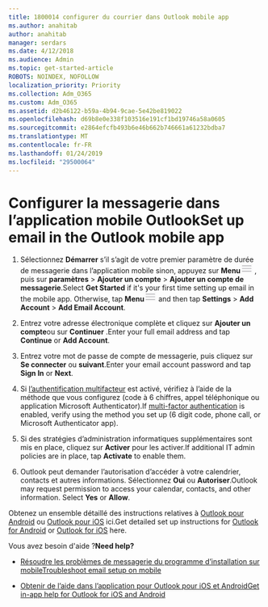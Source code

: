 ```yaml
---
title: 1800014 configurer du courrier dans Outlook mobile app
ms.author: anahitab
author: anahitab
manager: serdars
ms.date: 4/12/2018
ms.audience: Admin
ms.topic: get-started-article
ROBOTS: NOINDEX, NOFOLLOW
localization_priority: Priority
ms.collection: Adm_O365
ms.custom: Adm_O365
ms.assetid: d2b46122-b59a-4b94-9cae-5e42be819022
ms.openlocfilehash: d69b8e0e338f103516e191cf1bd19746a58a0605
ms.sourcegitcommit: e2864efcfb493b6e46b662b746661a61232bdba7
ms.translationtype: MT
ms.contentlocale: fr-FR
ms.lasthandoff: 01/24/2019
ms.locfileid: "29500064"
---
```

# <a name="set-up-email-in-the-outlook-mobile-app"></a><span data-ttu-id="51810-102">Configurer la messagerie dans l’application mobile Outlook</span><span class="sxs-lookup"><span data-stu-id="51810-102">Set up email in the Outlook mobile app</span></span>

1. <span data-ttu-id="51810-p101">Sélectionnez **Démarrer** s’il s’agit de votre premier paramètre de durée de messagerie dans l’application mobile sinon, appuyez sur **Menu**![bouton du Menu](media/265b9089-9630-42dd-a244-d9a412d8fe47.png) , puis sur **paramètres** \> **Ajouter un compte** \> **Ajouter un compte de messagerie**.</span><span class="sxs-lookup"><span data-stu-id="51810-p101">Select **Get Started** if it's your first time setting up email in the mobile app. Otherwise, tap **Menu**![The Menu button](media/265b9089-9630-42dd-a244-d9a412d8fe47.png) and then tap **Settings** \> **Add Account** \> **Add Email Account**.</span></span> 
    
2. <span data-ttu-id="51810-105">Entrez votre adresse électronique complète et cliquez sur **Ajouter un compte**ou sur **Continuer** .</span><span class="sxs-lookup"><span data-stu-id="51810-105">Enter your full email address and tap **Continue** or **Add Account**.</span></span>
    
3. <span data-ttu-id="51810-106">Entrez votre mot de passe de compte de messagerie, puis cliquez sur **Se connecter** ou **suivant**.</span><span class="sxs-lookup"><span data-stu-id="51810-106">Enter your email account password and tap **Sign In** or **Next**.</span></span> 
    
4. <span data-ttu-id="51810-107">Si [l’authentification multifacteur](https://support.office.com/article/8f0454b2-f51a-4d9c-bcde-2c48e41621c6.aspx) est activé, vérifiez à l’aide de la méthode que vous configurez (code à 6 chiffres, appel téléphonique ou application Microsoft Authenticator).</span><span class="sxs-lookup"><span data-stu-id="51810-107">If [multi-factor authentication](https://support.office.com/article/8f0454b2-f51a-4d9c-bcde-2c48e41621c6.aspx) is enabled, verify using the method you set up (6 digit code, phone call, or Microsoft Authenticator app).</span></span> 
    
5. <span data-ttu-id="51810-108">Si des stratégies d’administration informatiques supplémentaires sont mis en place, cliquez sur **Activer** pour les activer.</span><span class="sxs-lookup"><span data-stu-id="51810-108">If additional IT admin policies are in place, tap **Activate** to enable them.</span></span> 
    
6. <span data-ttu-id="51810-p102">Outlook peut demander l’autorisation d’accéder à votre calendrier, contacts et autres informations. Sélectionnez **Oui** ou **Autoriser**.</span><span class="sxs-lookup"><span data-stu-id="51810-p102">Outlook may request permission to access your calendar, contacts, and other information. Select **Yes** or **Allow**.</span></span> 
    
<span data-ttu-id="51810-111">Obtenez un ensemble détaillé des instructions relatives à [Outlook pour Android](https://support.office.com/article/886db551-8dfa-4fd5-b835-f8e532091872.aspx) ou [Outlook pour iOS](https://support.office.com/article/b2de2161-cc1d-49ef-9ef9-81acd1c8e234.aspx) ici.</span><span class="sxs-lookup"><span data-stu-id="51810-111">Get detailed set up instructions for [Outlook for Android](https://support.office.com/article/886db551-8dfa-4fd5-b835-f8e532091872.aspx) or [Outlook for iOS](https://support.office.com/article/b2de2161-cc1d-49ef-9ef9-81acd1c8e234.aspx) here.</span></span> 
  
 <span data-ttu-id="51810-112">Vous avez besoin d'aide ?</span><span class="sxs-lookup"><span data-stu-id="51810-112">**Need help?**</span></span>
  
- [<span data-ttu-id="51810-113">Résoudre les problèmes de messagerie du programme d’installation sur mobile</span><span class="sxs-lookup"><span data-stu-id="51810-113">Troubleshoot email setup on mobile</span></span>](https://support.office.com/article/a264ef01-9c88-48fb-9285-7017e4f31f02.aspx)
    
- [<span data-ttu-id="51810-114">Obtenir de l’aide dans l’application pour Outlook pour iOS et Android</span><span class="sxs-lookup"><span data-stu-id="51810-114">Get in-app help for Outlook for iOS and Android</span></span>](https://support.office.com/article/218a22d1-9fa5-4889-b689-de1c63493243.aspx#ID0EAABAAA=Contact_Support)
    

